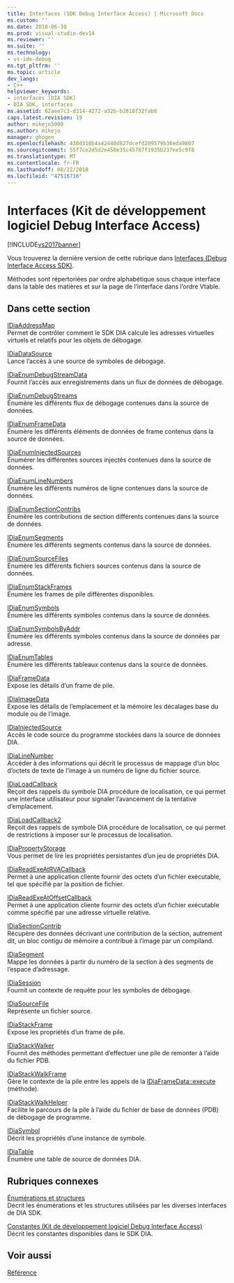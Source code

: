 ```yaml
---
title: Interfaces (SDK Debug Interface Access) | Microsoft Docs
ms.custom: ''
ms.date: 2018-06-30
ms.prod: visual-studio-dev14
ms.reviewer: ''
ms.suite: ''
ms.technology:
- vs-ide-debug
ms.tgt_pltfrm: ''
ms.topic: article
dev_langs:
- C++
helpviewer_keywords:
- interfaces [DIA SDK]
- DIA SDK, interfaces
ms.assetid: 62aee7c3-d314-4272-a32b-b2818f32fab8
caps.latest.revision: 19
author: mikejo5000
ms.author: mikejo
manager: ghogen
ms.openlocfilehash: 430d310b4a42440d827dcefd209579b36eda9807
ms.sourcegitcommit: 55f7ce2d5d2e458e35c45787f1935b237ee5c9f8
ms.translationtype: MT
ms.contentlocale: fr-FR
ms.lasthandoff: 08/22/2018
ms.locfileid: "47516716"
---
```

# <a name="interfaces-debug-interface-access-sdk"></a>Interfaces (Kit de développement logiciel Debug Interface Access)
[!INCLUDE[vs2017banner](../../includes/vs2017banner.md)]

Vous trouverez la dernière version de cette rubrique dans [Interfaces (Debug Interface Access SDK)](https://docs.microsoft.com/visualstudio/debugger/debug-interface-access/interfaces-debug-interface-access-sdk).  
  
Méthodes sont répertoriées par ordre alphabétique sous chaque interface dans la table des matières et sur la page de l’interface dans l’ordre Vtable.  
  
## <a name="in-this-section"></a>Dans cette section  
 [IDiaAddressMap](../../debugger/debug-interface-access/idiaaddressmap.md)  
 Permet de contrôler comment le SDK DIA calcule les adresses virtuelles virtuels et relatifs pour les objets de débogage.  
  
 [IDiaDataSource](../../debugger/debug-interface-access/idiadatasource.md)  
 Lance l’accès à une source de symboles de débogage.  
  
 [IDiaEnumDebugStreamData](../../debugger/debug-interface-access/idiaenumdebugstreamdata.md)  
 Fournit l’accès aux enregistrements dans un flux de données de débogage.  
  
 [IDiaEnumDebugStreams](../../debugger/debug-interface-access/idiaenumdebugstreams.md)  
 Énumère les différents flux de débogage contenues dans la source de données.  
  
 [IDiaEnumFrameData](../../debugger/debug-interface-access/idiaenumframedata.md)  
 Énumère les différents éléments de données de frame contenus dans la source de données.  
  
 [IDiaEnumInjectedSources](../../debugger/debug-interface-access/idiaenuminjectedsources.md)  
 Énumérer les différentes sources injectés contenues dans la source de données.  
  
 [IDiaEnumLineNumbers](../../debugger/debug-interface-access/idiaenumlinenumbers.md)  
 Énumère les différents numéros de ligne contenues dans la source de données.  
  
 [IDiaEnumSectionContribs](../../debugger/debug-interface-access/idiaenumsectioncontribs.md)  
 Énumère les contributions de section différents contenues dans la source de données.  
  
 [IDiaEnumSegments](../../debugger/debug-interface-access/idiaenumsegments.md)  
 Énumère les différents segments contenus dans la source de données.  
  
 [IDiaEnumSourceFiles](../../debugger/debug-interface-access/idiaenumsourcefiles.md)  
 Énumère les différents fichiers sources contenus dans la source de données.  
  
 [IDiaEnumStackFrames](../../debugger/debug-interface-access/idiaenumstackframes.md)  
 Énumère les frames de pile différentes disponibles.  
  
 [IDiaEnumSymbols](../../debugger/debug-interface-access/idiaenumsymbols.md)  
 Énumère les différents symboles contenus dans la source de données.  
  
 [IDiaEnumSymbolsByAddr](../../debugger/debug-interface-access/idiaenumsymbolsbyaddr.md)  
 Énumère les différents symboles contenus dans la source de données par adresse.  
  
 [IDiaEnumTables](../../debugger/debug-interface-access/idiaenumtables.md)  
 Énumère les différents tableaux contenus dans la source de données.  
  
 [IDiaFrameData](../../debugger/debug-interface-access/idiaframedata.md)  
 Expose les détails d’un frame de pile.  
  
 [IDiaImageData](../../debugger/debug-interface-access/idiaimagedata.md)  
 Expose les détails de l’emplacement et la mémoire les décalages base du module ou de l’image.  
  
 [IDiaInjectedSource](../../debugger/debug-interface-access/idiainjectedsource.md)  
 Accès le code source du programme stockées dans la source de données DIA.  
  
 [IDiaLineNumber](../../debugger/debug-interface-access/idialinenumber.md)  
 Accéder à des informations qui décrit le processus de mappage d’un bloc d’octets de texte de l’image à un numéro de ligne du fichier source.  
  
 [IDiaLoadCallback](../../debugger/debug-interface-access/idialoadcallback.md)  
 Reçoit des rappels du symbole DIA procédure de localisation, ce qui permet une interface utilisateur pour signaler l’avancement de la tentative d’emplacement.  
  
 [IDiaLoadCallback2](../../debugger/debug-interface-access/idialoadcallback2.md)  
 Reçoit des rappels de symbole DIA procédure de localisation, ce qui permet de restrictions à imposer sur le processus de localisation.  
  
 [IDiaPropertyStorage](../../debugger/debug-interface-access/idiapropertystorage.md)  
 Vous permet de lire les propriétés persistantes d’un jeu de propriétés DIA.  
  
 [IDiaReadExeAtRVACallback](../../debugger/debug-interface-access/idiareadexeatrvacallback.md)  
 Permet à une application cliente fournir des octets d’un fichier exécutable, tel que spécifié par la position de fichier.  
  
 [IDiaReadExeAtOffsetCallback](../../debugger/debug-interface-access/idiareadexeatoffsetcallback.md)  
 Permet à une application cliente fournir des octets d’un fichier exécutable comme spécifié par une adresse virtuelle relative.  
  
 [IDiaSectionContrib](../../debugger/debug-interface-access/idiasectioncontrib.md)  
 Récupère des données décrivant une contribution de la section, autrement dit, un bloc contigu de mémoire a contribué à l’image par un compiland.  
  
 [IDiaSegment](../../debugger/debug-interface-access/idiasegment.md)  
 Mappe les données à partir du numéro de la section à des segments de l’espace d’adressage.  
  
 [IDiaSession](../../debugger/debug-interface-access/idiasession.md)  
 Fournit un contexte de requête pour les symboles de débogage.  
  
 [IDiaSourceFile](../../debugger/debug-interface-access/idiasourcefile.md)  
 Représente un fichier source.  
  
 [IDiaStackFrame](../../debugger/debug-interface-access/idiastackframe.md)  
 Expose les propriétés d’un frame de pile.  
  
 [IDiaStackWalker](../../debugger/debug-interface-access/idiastackwalker.md)  
 Fournit des méthodes permettant d’effectuer une pile de remonter à l’aide du fichier PDB.  
  
 [IDiaStackWalkFrame](../../debugger/debug-interface-access/idiastackwalkframe.md)  
 Gère le contexte de la pile entre les appels de la [IDiaFrameData::execute](../../debugger/debug-interface-access/idiaframedata-execute.md) (méthode).  
  
 [IDiaStackWalkHelper](../../debugger/debug-interface-access/idiastackwalkhelper.md)  
 Facilite le parcours de la pile à l’aide du fichier de base de données (PDB) de débogage de programme.  
  
 [IDiaSymbol](../../debugger/debug-interface-access/idiasymbol.md)  
 Décrit les propriétés d’une instance de symbole.  
  
 [IDiaTable](../../debugger/debug-interface-access/idiatable.md)  
 Énumère une table de source de données DIA.  
  
## <a name="related-sections"></a>Rubriques connexes  
 [Énumérations et structures](../../debugger/debug-interface-access/enumerations-and-structures.md)  
 Décrit les énumérations et les structures utilisées par les diverses interfaces de DIA SDK.  
  
 [Constantes (Kit de développement logiciel Debug Interface Access)](../../debugger/debug-interface-access/constants-debug-interface-access-sdk.md)  
 Décrit les constantes disponibles dans le SDK DIA.  
  
## <a name="see-also"></a>Voir aussi  
 [Référence](../../debugger/debug-interface-access/debug-interface-access-sdk-reference.md)



